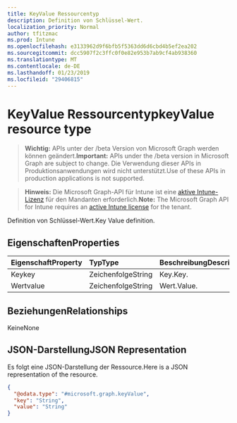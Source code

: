 ```yaml
---
title: KeyValue Ressourcentyp
description: Definition von Schlüssel-Wert.
localization_priority: Normal
author: tfitzmac
ms.prod: Intune
ms.openlocfilehash: e3133962d9f6bfb5f5363dd6d6cbd4b5ef2ea202
ms.sourcegitcommit: dcc5907f2c3ffc0f0e82e953b7ab9cf4ab938360
ms.translationtype: MT
ms.contentlocale: de-DE
ms.lasthandoff: 01/23/2019
ms.locfileid: "29406815"
---
```

# <a name="keyvalue-resource-type"></a><span data-ttu-id="b6d01-103">KeyValue Ressourcentyp</span><span class="sxs-lookup"><span data-stu-id="b6d01-103">keyValue resource type</span></span>

> <span data-ttu-id="b6d01-104">**Wichtig:** APIs unter der /beta Version von Microsoft Graph werden können geändert.</span><span class="sxs-lookup"><span data-stu-id="b6d01-104">**Important:** APIs under the /beta version in Microsoft Graph are subject to change.</span></span> <span data-ttu-id="b6d01-105">Die Verwendung dieser APIs in Produktionsanwendungen wird nicht unterstützt.</span><span class="sxs-lookup"><span data-stu-id="b6d01-105">Use of these APIs in production applications is not supported.</span></span>

> <span data-ttu-id="b6d01-106">**Hinweis:** Die Microsoft Graph-API für Intune ist eine [aktive Intune-Lizenz](https://go.microsoft.com/fwlink/?linkid=839381) für den Mandanten erforderlich.</span><span class="sxs-lookup"><span data-stu-id="b6d01-106">**Note:** The Microsoft Graph API for Intune requires an [active Intune license](https://go.microsoft.com/fwlink/?linkid=839381) for the tenant.</span></span>

<span data-ttu-id="b6d01-107">Definition von Schlüssel-Wert.</span><span class="sxs-lookup"><span data-stu-id="b6d01-107">Key Value definition.</span></span>

## <a name="properties"></a><span data-ttu-id="b6d01-108">Eigenschaften</span><span class="sxs-lookup"><span data-stu-id="b6d01-108">Properties</span></span>
|<span data-ttu-id="b6d01-109">Eigenschaft</span><span class="sxs-lookup"><span data-stu-id="b6d01-109">Property</span></span>|<span data-ttu-id="b6d01-110">Typ</span><span class="sxs-lookup"><span data-stu-id="b6d01-110">Type</span></span>|<span data-ttu-id="b6d01-111">Beschreibung</span><span class="sxs-lookup"><span data-stu-id="b6d01-111">Description</span></span>|
|:---|:---|:---|
|<span data-ttu-id="b6d01-112">Key</span><span class="sxs-lookup"><span data-stu-id="b6d01-112">key</span></span>|<span data-ttu-id="b6d01-113">Zeichenfolge</span><span class="sxs-lookup"><span data-stu-id="b6d01-113">String</span></span>|<span data-ttu-id="b6d01-114">Key.</span><span class="sxs-lookup"><span data-stu-id="b6d01-114">Key.</span></span>|
|<span data-ttu-id="b6d01-115">Wert</span><span class="sxs-lookup"><span data-stu-id="b6d01-115">value</span></span>|<span data-ttu-id="b6d01-116">Zeichenfolge</span><span class="sxs-lookup"><span data-stu-id="b6d01-116">String</span></span>|<span data-ttu-id="b6d01-117">Wert.</span><span class="sxs-lookup"><span data-stu-id="b6d01-117">Value.</span></span>|

## <a name="relationships"></a><span data-ttu-id="b6d01-118">Beziehungen</span><span class="sxs-lookup"><span data-stu-id="b6d01-118">Relationships</span></span>
<span data-ttu-id="b6d01-119">Keine</span><span class="sxs-lookup"><span data-stu-id="b6d01-119">None</span></span>

## <a name="json-representation"></a><span data-ttu-id="b6d01-120">JSON-Darstellung</span><span class="sxs-lookup"><span data-stu-id="b6d01-120">JSON Representation</span></span>
<span data-ttu-id="b6d01-121">Es folgt eine JSON-Darstellung der Ressource.</span><span class="sxs-lookup"><span data-stu-id="b6d01-121">Here is a JSON representation of the resource.</span></span>
<!-- {
  "blockType": "resource",
  "@odata.type": "microsoft.graph.keyValue"
}
-->
``` json
{
  "@odata.type": "#microsoft.graph.keyValue",
  "key": "String",
  "value": "String"
}
```




